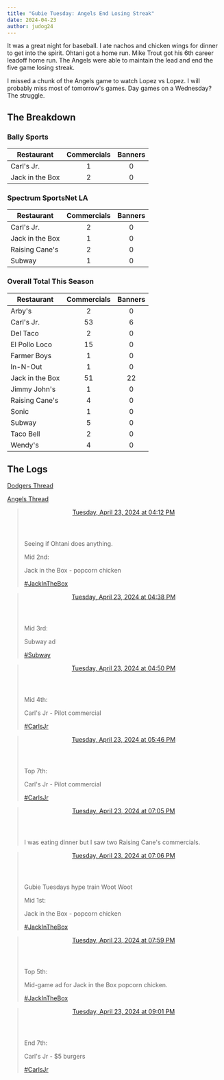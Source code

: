 ```yaml
---
title: "Gubie Tuesday: Angels End Losing Streak"
date: 2024-04-23
author: judog24
---
```


It was a great night for baseball. I ate nachos and chicken wings for dinner to get into the spirit. Ohtani got a home run. Mike Trout got his 6th career leadoff home run. The Angels were able to maintain the lead and end the five game losing streak.

I missed a chunk of the Angels game to watch Lopez vs Lopez. I will probably miss most of tomorrow's games. Day games on a Wednesday? The struggle.

## The Breakdown

### Bally Sports

| Restaurant | Commercials | Banners |
| ---------- | :-----------: | :-------: |
|Carl's Jr. | 1 | 0 |
|Jack in the Box | 2 | 0 |

### Spectrum SportsNet LA

| Restaurant | Commercials | Banners |
| ---------- | :-----------: | :-------: |
|Carl's Jr. | 2 | 0 |
|Jack in the Box | 1 | 0 |
|Raising Cane's | 2 | 0 |
|Subway | 1 | 0 |

### Overall Total This Season

| Restaurant | Commercials | Banners |
| ---------- | :-----------: | :-------: |
|Arby's | 2 | 0 |
|Carl's Jr. | 53 | 6 |
|Del Taco | 2 | 0 |
|El Pollo Loco | 15 | 0 |
|Farmer Boys | 1 | 0 |
|In-N-Out | 1 | 0 |
|Jack in the Box | 51 | 22 |
|Jimmy John's | 1 | 0 |
|Raising Cane's | 4 | 0 |
|Sonic | 1 | 0 |
|Subway | 5 | 0 |
|Taco Bell | 2 | 0 |
|Wendy's | 4 | 0 |

## The Logs

[Dodgers Thread](https://cheddarcrackers.club/@baseballfastfoodcommercials/112323066119417382)

[Angels Thread](https://cheddarcrackers.club/@baseballfastfoodcommercials/112323748505832327)

<blockquote class="mastodon-post" cite="https://cheddarcrackers.club/@baseballfastfoodcommercials/112323066119417382">
    <header class="mastodon-post-date">
      <a href="https://cheddarcrackers.club/@baseballfastfoodcommercials/112323066119417382">
        <time datetime="2024-04-23T23:12:52.771Z">
          Tuesday, April 23, 2024 at 04:12 PM
        </time>
      </a>
    </header>
    <div class="mastodon-post-content">
    <p>Seeing if Ohtani does anything.</p><p>Mid 2nd:</p><p>Jack in the Box - popcorn chicken</p><p><a href="https://cheddarcrackers.club/tags/JackInTheBox" class="mention hashtag" rel="tag">#<span>JackInTheBox</span></a></p>
    </div>
  </blockquote>
  
<blockquote class="mastodon-post" cite="https://cheddarcrackers.club/@baseballfastfoodcommercials/112323168184810978">
    <header class="mastodon-post-date">
      <a href="https://cheddarcrackers.club/@baseballfastfoodcommercials/112323168184810978">
        <time datetime="2024-04-23T23:38:50.169Z">
          Tuesday, April 23, 2024 at 04:38 PM
        </time>
      </a>
    </header>
    <div class="mastodon-post-content">
    <p>Mid 3rd:</p><p>Subway ad</p><p><a href="https://cheddarcrackers.club/tags/Subway" class="mention hashtag" rel="tag">#<span>Subway</span></a></p>
    </div>
  </blockquote>
  
<blockquote class="mastodon-post" cite="https://cheddarcrackers.club/@baseballfastfoodcommercials/112323212827901477">
    <header class="mastodon-post-date">
      <a href="https://cheddarcrackers.club/@baseballfastfoodcommercials/112323212827901477">
        <time datetime="2024-04-23T23:50:11.374Z">
          Tuesday, April 23, 2024 at 04:50 PM
        </time>
      </a>
    </header>
    <div class="mastodon-post-content">
    <p>Mid 4th:</p><p>Carl&#39;s Jr - Pilot commercial</p><p><a href="https://cheddarcrackers.club/tags/CarlsJr" class="mention hashtag" rel="tag">#<span>CarlsJr</span></a></p>
    </div>
  </blockquote>
  
<blockquote class="mastodon-post" cite="https://cheddarcrackers.club/@baseballfastfoodcommercials/112323433968266847">
    <header class="mastodon-post-date">
      <a href="https://cheddarcrackers.club/@baseballfastfoodcommercials/112323433968266847">
        <time datetime="2024-04-24T00:46:25.704Z">
          Tuesday, April 23, 2024 at 05:46 PM
        </time>
      </a>
    </header>
    <div class="mastodon-post-content">
    <p>Top 7th:</p><p>Carl&#39;s Jr - Pilot commercial</p><p><a href="https://cheddarcrackers.club/tags/CarlsJr" class="mention hashtag" rel="tag">#<span>CarlsJr</span></a></p>
    </div>
  </blockquote>
  
<blockquote class="mastodon-post" cite="https://cheddarcrackers.club/@baseballfastfoodcommercials/112323746372785757">
    <header class="mastodon-post-date">
      <a href="https://cheddarcrackers.club/@baseballfastfoodcommercials/112323746372785757">
        <time datetime="2024-04-24T02:05:52.611Z">
          Tuesday, April 23, 2024 at 07:05 PM
        </time>
      </a>
    </header>
    <div class="mastodon-post-content">
    <p>I was eating dinner but I saw two Raising Cane&#39;s commercials.</p>
    </div>
  </blockquote>

<blockquote class="mastodon-post" cite="https://cheddarcrackers.club/@baseballfastfoodcommercials/112323748505832327">
    <header class="mastodon-post-date">
      <a href="https://cheddarcrackers.club/@baseballfastfoodcommercials/112323748505832327">
        <time datetime="2024-04-24T02:06:25.163Z">
          Tuesday, April 23, 2024 at 07:06 PM
        </time>
      </a>
    </header>
    <div class="mastodon-post-content">
    <p>Gubie Tuesdays hype train Woot Woot</p><p>Mid 1st:</p><p>Jack in the Box - popcorn chicken</p><p><a href="https://cheddarcrackers.club/tags/JackInTheBox" class="mention hashtag" rel="tag">#<span>JackInTheBox</span></a></p>
    </div>
  </blockquote>
  
<blockquote class="mastodon-post" cite="https://cheddarcrackers.club/@baseballfastfoodcommercials/112323959085465930">
    <header class="mastodon-post-date">
      <a href="https://cheddarcrackers.club/@baseballfastfoodcommercials/112323959085465930">
        <time datetime="2024-04-24T02:59:58.358Z">
          Tuesday, April 23, 2024 at 07:59 PM
        </time>
      </a>
    </header>
    <div class="mastodon-post-content">
    <p>Top 5th:</p><p>Mid-game ad for Jack in the Box popcorn chicken.</p><p><a href="https://cheddarcrackers.club/tags/JackInTheBox" class="mention hashtag" rel="tag">#<span>JackInTheBox</span></a></p>
    </div>
  </blockquote>
  
<blockquote class="mastodon-post" cite="https://cheddarcrackers.club/@baseballfastfoodcommercials/112324201130658726">
    <header class="mastodon-post-date">
      <a href="https://cheddarcrackers.club/@baseballfastfoodcommercials/112324201130658726">
        <time datetime="2024-04-24T04:01:31.673Z">
          Tuesday, April 23, 2024 at 09:01 PM
        </time>
      </a>
    </header>
    <div class="mastodon-post-content">
    <p>End 7th:</p><p>Carl&#39;s Jr - $5 burgers</p><p><a href="https://cheddarcrackers.club/tags/CarlsJr" class="mention hashtag" rel="tag">#<span>CarlsJr</span></a></p>
    </div>
  </blockquote>
  
